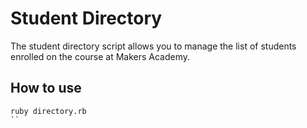 Student Directory
=================

The student directory script allows you to manage
the list of students enrolled on the course at 
Makers Academy.

How to use
----------

```shell
ruby directory.rb
``